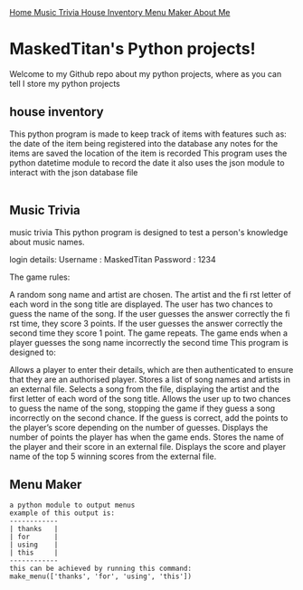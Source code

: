 <!DOCTYPE html>
<html lang="en">

<div class="top">
    <a href="https://github.com/RealMaskedTitan/python-projects/tree/master">Home   </a>
    <a href="https://github.com/RealMaskedTitan/python-projects/tree/master/music%20trivia">Music Trivia    </a>
    <a href="https://github.com/RealMaskedTitan/python-projects/tree/master/house-inventory">House Inventory    </a>
    <a href="https://github.com/RealMaskedTitan/python-projects/tree/master/menu-maker">Menu Maker  </a>
    <a href="https://github.com/RealMaskedTitan/python-projects/tree/master/bio">About Me   </a>
  </div>
      <div>

<h1>MaskedTitan's Python projects!</h1>
<p1>Welcome to my Github repo about my python projects, where as you can tell I store my python projects</p1>
<br>
<h2>house inventory</h2>
<div>
    This python program is made to keep track of items with features such as: the date of the item being registered into the                                database any notes for the items are saved the location of the item is recorded
    This program uses the python datetime module to record the date it also uses the json module to interact with the json database file
</div>
<br>
<h2>Music Trivia</h2>
<div>
    music trivia This python program is designed to test a person's knowledge about music names.

login details: Username : MaskedTitan Password : 1234

The game rules:

A random song name and artist are chosen.
The artist and the fi rst letter of each word in the song title are displayed.
The user has two chances to guess the name of the song.
If the user guesses the answer correctly the fi rst time, they score 3 points. If the user guesses the answer correctly the second time they score 1 point. The game repeats.
The game ends when a player guesses the song name incorrectly the second time
This program is designed to:

Allows a player to enter their details, which are then authenticated to ensure that they are an authorised player.
Stores a list of song names and artists in an external file.
Selects a song from the file, displaying the artist and the first letter of each word of the song title.
Allows the user up to two chances to guess the name of the song, stopping the game if they guess a song incorrectly on the second chance.
If the guess is correct, add the points to the player’s score depending on the number of guesses.
Displays the number of points the player has when the game ends.
Stores the name of the player and their score in an external file.
Displays the score and player name of the top 5 winning scores from the external file.
</div>

<h2>Menu Maker</h2>

    a python module to output menus
    example of this output is:
    ------------
    | thanks   |
    | for      |
    | using    |
    | this     |
    ------------
    this can be achieved by running this command:
    make_menu(['thanks', 'for', 'using', 'this'])
